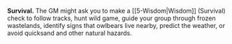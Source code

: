**Survival.** The GM might ask you to make a [[5-Wisdom|Wisdom]] (Survival) check to follow tracks, hunt wild game, guide your group through frozen wastelands, identify signs that owlbears live nearby, predict the weather, or avoid quicksand and other natural hazards.